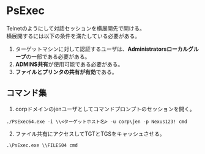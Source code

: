 # PsExec
Telnetのようにして対話セッションを横展開先で開ける。  
横展開するには以下の条件を満たしている必要がある。  
1. ターゲットマシンに対して認証するユーザは、**Administratorsローカルグループ**の一部である必要がある。
2. **ADMIN$共有**が使用可能である必要がある。
3. **ファイルとプリンタの共有が有効**である。

## コマンド集
  
1. corpドメインのjenユーザとしてコマンドプロンプトのセッションを開く。
```
./PsExec64.exe -i \\<ターゲットホスト名> -u corp\jen -p Nexus123! cmd
```

2. ファイル共有にアクセスしてTGTとTGSをキャッシュさせる。
```
.\PsExec.exe \\FILES04 cmd
```